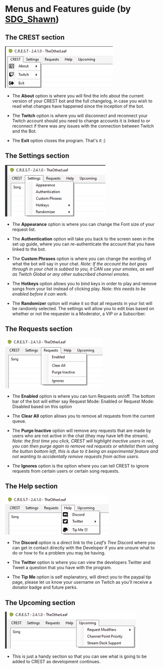 # Menus and Features guide (by [SDG_Shawn](https://twitch.tv/sdg_shawn))

## The CREST section

![CREST Section](../images/crest.png)

- The **About** option is where you will find the info about the current version of your CREST bot and the full changelog, in case you wish to read what changes have happened since the inception of the bot.

- The **Twitch** option is where you will disconnect and reconnect your Twitch account should you need to change accounts it is linked to or reconnect if there was any issues with the connection between Twitch and the Bot.

- The **Exit** option closes the program. That's it :)

## The Settings section

![Settings Section](../images/settings.png)

- The **Appearance** option is where you can change the Font size of your request list.

- The **Authentication** option will take you back to the screen seen in the set up guide, where you can re-authenticate the account that you have linked to the bot.

- The **Custom Phrases** option is where you can change the wording of what the bot will say in your chat.
*Note: If the account the bot goes through in your chat is subbed to you, it CAN use your emotes, as well as Twitch Global or any other subscribed channel emotes.*

- The **Hotkeys** option allows you to bind keys in order to play and remove songs from your list instead of clicking play.
*Note: this needs to be enabled before it can work.*

- The **Randomizer** option will make it so that all requests in your list will be randomly selected. The settings will allow you to edit bias based on whether or not the requester is a Moderator, a VIP or a Subscriber.

## The Requests section

![Requests Section](../images/requests.png)

- The **Enabled** option is where you can turn Requests on/off. The bottom bar of the bot will either say Request Mode: Enabled or Request Mode: Disabled based on this option

- The **Clear All** option allows you to remove all requests from the current queue.

- The **Purge Inactive** option will remove any requests that are made by users who are not active in the chat (they may have left the stream).
*Note: the first time you click, CREST will highlight inactive users in red, you can then purge again to remove red requests or whitelist them using the button bottom left, this is due to it being an experimental feature and not wanting to accidentally remove requests from active users.*

- The **Ignores** option is the option where you can tell CREST to ignore requests from certain users or certain song requests.

## The Help section

![Help Section](../images/help.png)

- The **Discord** option is a direct link to the *Leaf’s Tree* Discord where you can get in contact directly with the Developer if you are unsure what to do or how to fix a problem you may be having.

- The **Twitter** option is where you can view the developers Twitter and Tweet a question that you have with the program.

- The **Tip Me** option is self explanatory, will direct you to the paypal tip page, please let us know your username on Twitch as you'll receive a donator badge and future perks.

## The Upcoming section

![Upcoming Section](../images/upcoming.png)

- This is just a handy section so that you can see what is going to be added to CREST as development continues.
